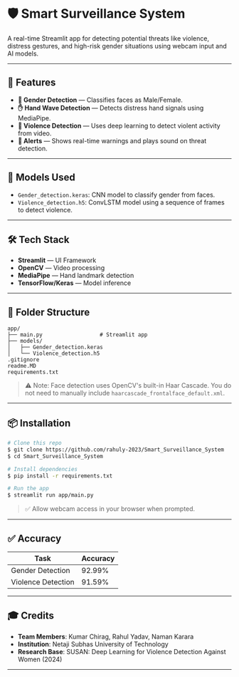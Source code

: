 # 🛡️ Smart Surveillance System

A real-time Streamlit app for detecting potential threats like violence, distress gestures, and high-risk gender situations using webcam input and AI models.

---

## 🚀 Features

- **👤 Gender Detection** — Classifies faces as Male/Female.
- **✋ Hand Wave Detection** — Detects distress hand signals using MediaPipe.
- **🤜 Violence Detection** — Uses deep learning to detect violent activity from video.
- **📢 Alerts** — Shows real-time warnings and plays sound on threat detection.

---

## 🧠 Models Used

- `Gender_detection.keras`: CNN model to classify gender from faces.
- `Violence_detection.h5`: ConvLSTM model using a sequence of frames to detect violence.

---

## 🛠️ Tech Stack

- **Streamlit** — UI Framework
- **OpenCV** — Video processing
- **MediaPipe** — Hand landmark detection
- **TensorFlow/Keras** — Model inference

---

## 📁 Folder Structure

```
app/
├── main.py                  # Streamlit app
├── models/
│   ├── Gender_detection.keras
│   └── Violence_detection.h5
.gitignore
readme.MD
requirements.txt
```

> ⚠️ Note: Face detection uses OpenCV's built-in Haar Cascade.
> You do not need to manually include `haarcascade_frontalface_default.xml`.

---

## 📦 Installation

```bash
# Clone this repo
$ git clone https://github.com/rahuly-2023/Smart_Surveillance_System
$ cd Smart_Surveillance_System

# Install dependencies
$ pip install -r requirements.txt

# Run the app
$ streamlit run app/main.py
```

> ✅ Allow webcam access in your browser when prompted.

---

## ✅ Accuracy

| Task                | Accuracy  |
|---------------------|-----------|
| Gender Detection    | 92.99%    |
| Violence Detection  | 91.59%    |

---

## 🎓 Credits

- **Team Members**: Kumar Chirag, Rahul Yadav, Naman Karara
- **Institution**: Netaji Subhas University of Technology
- **Research Base**: SUSAN: Deep Learning for Violence Detection Against Women (2024)

---

